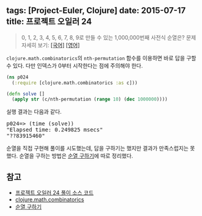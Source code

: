 tags: [Project-Euler, Clojure]
date: 2015-07-17
title: 프로젝트 오일러 24
---
> 0, 1, 2, 3, 4, 5, 6, 7, 8, 9로 만들 수 있는 1,000,000번째 사전식 순열은?
> 문제 자세히 보기: [[국어]](http://euler.synap.co.kr/prob_detail.php?id=24) [[영어]](https://projecteuler.net/problem=24)

`clojure.math.combinatorics`의 `nth-permutation` 함수를 이용하면 바로 답을 구할 수 있다. 다만 인덱스가 0부터 시작한다는 점에 주의해야 한다.<!--more-->

```clojure
(ns p024
  (:require [clojure.math.combinatorics :as c]))

(defn solve []
  (apply str (c/nth-permutation (range 10) (dec 1000000))))
```

실행 결과는 다음과 같다.

<pre class="console">p024=> (time (solve))
"Elapsed time: 0.249825 msecs"
"??83915460"
</pre>

순열을 직접 구현해 풀이를 시도했는데, 답을 구하기는 했지만 결과가 만족스럽지는 못했다. 순열을 구하는 방법은 [순열 구하기](/2015/permutations/)에 따로 정리했다.

## 참고
* [프로젝트 오일러 24 풀이 소스 코드](https://github.com/ntalbs/euler/blob/master/src/p024.clj)
* [clojure.math.combinatorics](https://github.com/clojure/math.combinatorics/)
* [순열 구하기](/2015/permutations/)
